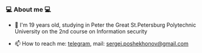 ### 💻 About me 💻

* 📗 I'm 19 years old, studying in Peter the Great St.Petersburg Polytechnic University on the 2nd course on Information security 

* 📫 How to reach me: [telegram](t.me/sergejgw11), mail: sergej.poshekhonov@gmail.com
<!--
**greyworm11/greyworm11** is a ✨ _special_ ✨ repository because its `README.md` (this file) appears on your GitHub profile.

Here are some ideas to get you started:

- 🔭 I’m currently working on ...
- 🌱 I’m currently learning ...
- 👯 I’m looking to collaborate on ...
- 🤔 I’m looking for help with ...
- 💬 Ask me about ...
- 📫 How to reach me: ...
- 😄 Pronouns: ...
- ⚡ Fun fact: ...
-->
